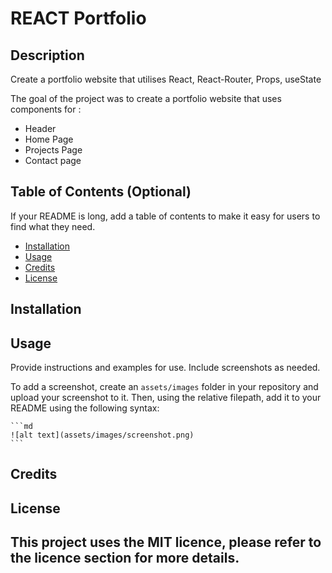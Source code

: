 # REACT Portfolio

## Description

Create a portfolio website that utilises React, React-Router, Props, useState

The goal of the project was to create a portfolio website that uses components for :
- Header
- Home Page
- Projects Page
- Contact page

## Table of Contents (Optional)

If your README is long, add a table of contents to make it easy for users to find what they need.

- [Installation](#installation)
- [Usage](#usage)
- [Credits](#credits)
- [License](#license)

## Installation



## Usage

Provide instructions and examples for use. Include screenshots as needed.

To add a screenshot, create an `assets/images` folder in your repository and upload your screenshot to it. Then, using the relative filepath, add it to your README using the following syntax:

    ```md
    ![alt text](assets/images/screenshot.png)
    ```

## Credits


## License

This project uses the MIT licence, please refer to the licence section for more details.
---